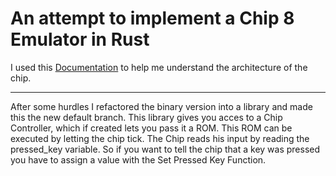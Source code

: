 # An attempt to implement a Chip 8 Emulator in Rust
I used this [Documentation](http://devernay.free.fr/hacks/chip8/C8TECH10.HTM#2.5) to help me understand the architecture of the chip.

---
After some hurdles I refactored the binary version into a library and made this the new default branch. This library gives you acces to a Chip Controller, which if created lets you pass it a ROM. This ROM can be executed by letting the chip tick. The Chip reads his input by reading the pressed_key variable. So if you want to tell the chip that a key was pressed you have to assign a value with the Set Pressed Key Function.
